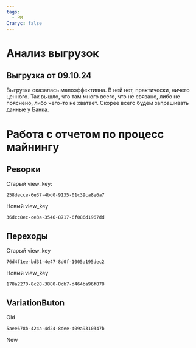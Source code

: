 ```yaml
---
tags:
  - PM
Статус: false
---
```

# Анализ выгрузок
## Выгрузка от 09.10.24
Выгрузка оказалась малоэффективна. В ней нет, практически, ничего ценного. Так вышло, что там много всего, что не связано, либо не пояснено, либо чего-то не хватает. 
Скорее всего будем запрашивать данные у Банка.

# Работа с отчетом по процесс майнингу
## Реворки
Старый view_key:
```
258decce-6e37-4bd0-9135-01c39ca8e6a7
```

Новый view_key
```
36dcc8ec-ce3a-3546-8717-6f086d1967dd
```

## Переходы
Старый view_key
```
76d4f1ee-bd31-4e47-8d0f-1005a195dec2
```

Новый view_key
```
178a2270-8c28-3880-8cb7-d464ba96f878
```

## VariationButon
Old
```
5aee678b-424a-4d24-8dee-409a9310347b
```

New
```
```
